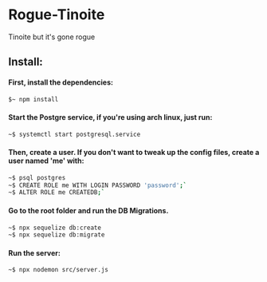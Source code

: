 # Rogue-Tinoite
Tinoite but it's gone rogue

## Install:

#### First, install the dependencies:
```bash
$~ npm install
```


#### Start the Postgre service, if you're using arch linux, just run: 
```bash
~$ systemctl start postgresql.service
```
#### Then, create a user. If you don't want to tweak up the config files, create a user named 'me' with:

 ```bash
~$ psql postgres
~$ CREATE ROLE me WITH LOGIN PASSWORD 'password';`
~$ ALTER ROLE me CREATEDB;`
 ```
#### Go to the root folder and run the DB Migrations.
 ```bash
~$ npx sequelize db:create
~$ npx sequelize db:migrate
 ```
#### Run the server:
 ```bash
~$ npx nodemon src/server.js
 ```
